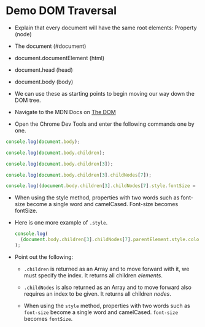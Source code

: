# Demo DOM Traversal

- Explain that every document will have the same root elements: Property (node)

- The document (#document)

- document.documentElement (html)

- document.head (head)

- document.body (body)

- We can use these as starting points to begin moving our way down the DOM tree.

- Navigate to the MDN Docs on [The DOM](https://developer.mozilla.org/en-US/docs/Web/API/Document_Object_Model)

- Open the Chrome Dev Tools and enter the following commands one by one.

```js
console.log(document.body);

console.log(document.body.children);

console.log(document.body.children[3]);

console.log(document.body.children[3].childNodes[7]);

console.log((document.body.children[3].childNodes[7].style.fontSize = '20px'));
```

- When using the style method, properties with two words such as font-size become a single word and camelCased. Font-size becomes fontSize.

- Here is one more example of `.style`.

  ```js
  console.log(
    (document.body.children[3].childNodes[7].parentElement.style.color = 'red')
  );
  ```

- Point out the following:

  - `.children` is returned as an Array and to move forward with it, we must specify the index. It returns all children _elements_.

  - `.childNodes` is also returned as an Array and to move forward also requires an index to be given. It returns all children _nodes_.

  - When using the `style` method, properties with two words such as `font-size` become a single word and camelCased. `font-size` becomes `fontSize`.
